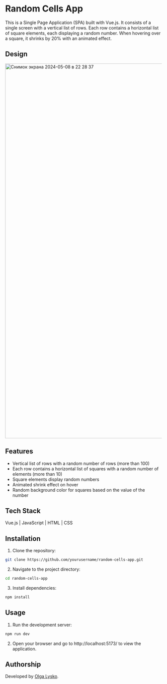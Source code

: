 # Random Cells App

This is a Single Page Application (SPA) built with Vue.js. It consists of a single screen with a vertical list of rows. Each row contains a horizontal list of square elements, each displaying a random number. When hovering over a square, it shrinks by 20% with an animated effect.

## Design

<img width="1201" alt="Снимок экрана 2024-05-08 в 22 28 37" src="https://github.com/artweise/random-cell-vue/assets/95726451/05cd5716-9f6b-45a3-a13f-42678fbd6874">

## Features

- Vertical list of rows with a random number of rows (more than 100)
- Each row contains a horizontal list of squares with a random number of elements (more than 10)
- Square elements display random numbers
- Animated shrink effect on hover
- Random background color for squares based on the value of the number

## Tech Stack

Vue.js | JavaScript | HTML | CSS

## Installation

1. Clone the repository:

```bash
git clone https://github.com/yourusername/random-cells-app.git
```
2. Navigate to the project directory:

```bash
cd random-cells-app
```

3. Install dependencies:

```bash
npm install
```

## Usage

1. Run the development server:

```bash
npm run dev
```

2. Open your browser and go to http://localhost:5173/ to view the application.

## Authorship

Developed by [Olga Lysko](https://github.com/artweise).


